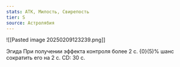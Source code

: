 ```yaml
---
stats: АТК, Милость, Свирепость
tier: S
source: Астролябия
---
```

![[Pasted image 20250209123239.png]]

Эгида
При получении эффекта контроля более 2 с. {0}(5)% шанс сократить его на 2 с. CD: 30 с.
